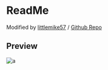 # ReadMe
Modified by [littlemike57](https://v3rmillion.net/member.php?action=profile&uid=3099053) / [Github Repo](https://github.com/x0581/Iris-Exploit-Bundle)
## Preview
![a](https://external-content.duckduckgo.com/iu/?u=https%3A%2F%2Fi.imgur.com%2FCFTDLIq.png)

